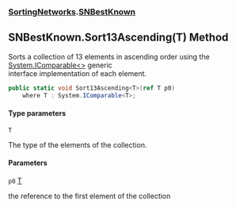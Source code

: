 ### [SortingNetworks](SortingNetworks.md 'SortingNetworks').[SNBestKnown](SortingNetworks.SNBestKnown.md 'SortingNetworks.SNBestKnown')

## SNBestKnown.Sort13Ascending<T>(T) Method

Sorts a collection of 13 elements in ascending order using the [System.IComparable&lt;&gt;](https://docs.microsoft.com/en-us/dotnet/api/System.IComparable-1 'System.IComparable`1') generic  
interface implementation of each element.

```csharp
public static void Sort13Ascending<T>(ref T p0)
    where T : System.IComparable<T>;
```
#### Type parameters

<a name='SortingNetworks.SNBestKnown.Sort13Ascending_T_(T).T'></a>

`T`

The type of the elements of the collection.
#### Parameters

<a name='SortingNetworks.SNBestKnown.Sort13Ascending_T_(T).p0'></a>

`p0` [T](SortingNetworks.SNBestKnown.Sort13Ascending_T_(T).md#SortingNetworks.SNBestKnown.Sort13Ascending_T_(T).T 'SortingNetworks.SNBestKnown.Sort13Ascending<T>(T).T')

the reference to the first element of the collection